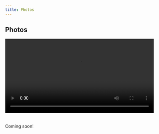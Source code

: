 ```yaml
---
title: Photos
---
```


## Photos

<!-- One balmy winter's afternoon in Michigan, we ventured out with the talented [Doug Coombe]() to ham it up by / on the Huron River. None of the following should surprise anyone. -->

<video autoplay="true" loop="true" width="480" style="padding-bottom: 20px">
    <source src="/images/shimmy.mp4" type='video/mp4'/>
  </video>

Coming soon!